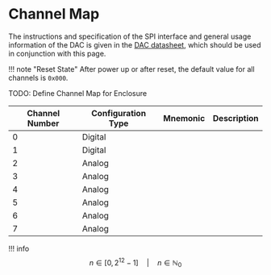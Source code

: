 # Channel Map

The instructions and specification of the SPI interface and general usage
information of the DAC is given in the [DAC datasheet], which should be used in
conjunction with this page.

[DAC datasheet]: https://www.analog.com/media/en/technical-documentation/data-sheets/ad5672r_5676r.pdf

!!! note "Reset State"
    After power up or after reset, the default value for all channels is `0x000`.

TODO: Define Channel Map for Enclosure

| Channel Number | Configuration Type | Mnemonic | Description |
| -------------- | ------------------ | -------- | ----------- |
| 0 | Digital | | |
| 1 | Digital | | |
| 2 | Analog  | | |
| 3 | Analog  | | |
| 4 | Analog  | | |
| 5 | Analog  | | |
| 6 | Analog  | | |
| 7 | Analog  | | |

!!! info
    $$ n \in [0, 2^{12} - 1] \quad | \quad n \in \mathbb{N}_0 $$

